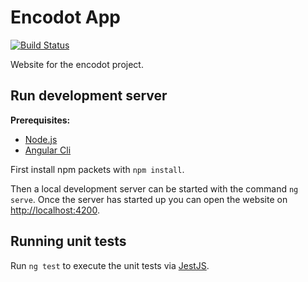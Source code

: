 # Encodot App

[![Build Status](https://dev.azure.com/sheepr4ider/encodot-app/_apis/build/status/xpl0t.encodot-app?branchName=release%2Fprod)](https://dev.azure.com/sheepr4ider/encodot-app/_build/latest?definitionId=10&branchName=release%2Fprod)

Website for the encodot project.

## Run development server

**Prerequisites:**
- [Node.js](https://nodejs.org/en/)
- [Angular Cli](https://angular.io/cli)

First install npm packets with `npm install`.

Then a local development server can be started with the command `ng serve`. Once the server has started up you can open the website on [http://localhost:4200](http://localhost:4200).

## Running unit tests

Run `ng test` to execute the unit tests via [JestJS](https://jestjs.io/).

